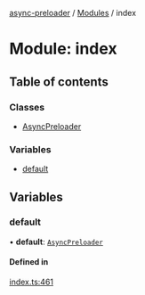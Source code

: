 [async-preloader](../README.md) / [Modules](../modules.md) / index

# Module: index

## Table of contents

### Classes

- [AsyncPreloader](../classes/index.AsyncPreloader.md)

### Variables

- [default](index.md#default)

## Variables

### default

• **default**: [`AsyncPreloader`](../classes/index.AsyncPreloader.md)

#### Defined in

[index.ts:461](https://github.com/dmnsgn/async-preloader/blob/6703830/src/index.ts#L461)

